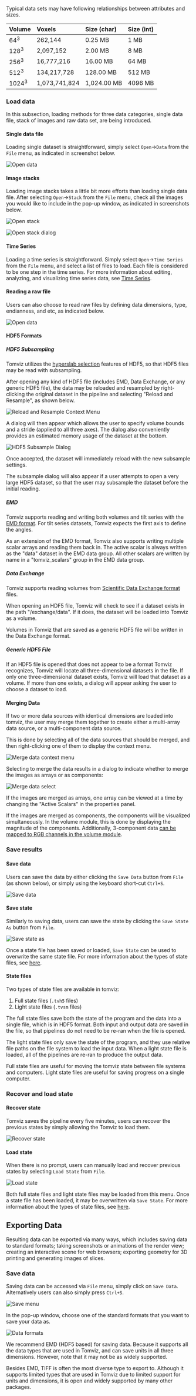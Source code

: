 Typical data sets may have following relationships between attributes and sizes.

| Volume          | Voxels        | Size (char) | Size (int) |
|  :---           |  :---         |    :---     | :---       |
| 64<sup>3</sup>  | 262,144       | 0.25 MB     | 1 MB       |
| 128<sup>3</sup> | 2,097,152     | 2.00 MB     | 8 MB       |
| 256<sup>3</sup> | 16,777,216    | 16.00 MB    | 64 MB      |
| 512<sup>3</sup> | 134,217,728   | 128.00 MB   | 512 MB     |
| 1024<sup>3</sup>| 1,073,741,824 | 1,024.00 MB | 4096 MB    |

### Load data

In this subsection, loading methods for three data categories, single data file, stack of images and raw data set, are being introduced.

#### Single data file

Loading single dataset is straightforward, simply select ```Open```->```Data``` from the ```File``` menu, as indicated in screenshot below.

![Open data](img/tomviz_open_data.png)

#### Image stacks

Loading image stacks takes a little bit more efforts than loading single data file. After selecting ```Open```->```Stack``` from the ```File``` menu, check all the images you would like to include in the pop-up window, as indicated in screenshots below.

![Open stack](img/tomviz_open_stack.png)

![Open stack dialog](img/tomviz_stack_dialog.png)

#### Time Series

Loading a time series is straightforward. Simply select ```Open```->```Time Series``` from the ```File``` menu, and select a list of files to load. Each file is considered to be one step in the time series. For more information about editing, analyzing, and visualizing time series data, see [Time Series](time_series.md).

#### Reading a raw file

Users can also choose to read raw files by defining data dimensions, type, endianness, and etc, as indicated below.

![Open data](img/raw_reader.png)

#### HDF5 Formats

##### HDF5 Subsampling
Tomviz utilizes the
[hyperslab selection](https://support.hdfgroup.org/HDF5/Tutor/select.html)
features of HDF5, so that HDF5 files may be read with subsampling.

After opening any kind of HDF5 file (includes EMD, Data Exchange, or
any generic HDF5 file), the data may be reloaded and resampled by
right-clicking the original dataset in the pipeline and selecting
"Reload and Resample", as shown below.

![Reload and Resample Context Menu](img/resample_context_menu.png)

A dialog will then appear which allows the user to specify volume
bounds and a stride (applied to all three axes). The dialog
also conveniently provides an estimated memory usage of the dataset
at the bottom.

![HDF5 Subsample Dialog](img/hdf5_subsample_dialog.png)

Once accepted, the dataset will immediately reload with the new
subsample settings.

The subsample dialog will also appear if a user attempts to open a
very large HDF5 dataset, so that the user may subsample the dataset
before the initial reading.

##### EMD
Tomviz supports reading and writing both volumes and tilt series with
the [EMD format](https://emdatasets.com/format/). For tilt series
datasets, Tomviz expects the first axis to define the angles.

As an extension of the EMD format, Tomviz also supports writing multiple
scalar arrays and reading them back in. The active scalar is always
written as the "data" dataset in the EMD data group. All other scalars
are written by name in a "tomviz\_scalars" group in the EMD data group.

##### Data Exchange
Tomviz supports reading volumes from
[Scientific Data Exchange format](https://doi.org/10.1107/S160057751401604X)
files.

When opening an HDF5 file, Tomviz will check to see if a dataset
exists in the path "/exchange/data". If it does, the dataset will
be loaded into Tomviz as a volume.

Volumes in Tomviz that are saved as a generic HDF5 file will be written
in the Data Exchange format.

##### Generic HDF5 File
If an HDF5 file is opened that does not appear to be a format Tomviz
recognizes, Tomviz will locate all three-dimensional datasets in the
file. If only one three-dimensional dataset exists, Tomviz will load
that dataset as a volume. If more than one exists, a dialog will appear
asking the user to choose a dataset to load.

#### Merging Data
If two or more data sources with identical dimensions are loaded into tomviz,
the user may merge them together to create either a multi-array data source,
or a multi-component data source.

This is done by selecting all of the data sources that should be merged, and
then right-clicking one of them to display the context menu.

![Merge data context menu](img/merge_data_context_menu.png)

Selecting to merge the data results in a dialog to indicate whether to merge
the images as arrays or as components:

![Merge data select](img/merge_data_select.png)

If the images are merged as arrays, one array can be viewed at a time by
changing the "Active Scalars" in the properties panel.

If the images are merged as components, the components will be visualized
simultaneously. In the volume module, this is done by displaying the
magnitude of the components. Additionally, 3-component data [can be mapped
to RGB channels in the volume module](visualization.md#visualizing-rgb-volumes).

### Save results

#### Save data

Users can save the data by either clicking the ```Save Data``` button from ```File``` (as shown below), or simply using the keyboard short-cut ```Ctrl+S```.

![Save data](img/tomviz_save_data.png)

#### Save state

Similarly to saving data, users can save the state by clicking the ```Save State As``` button from ```File```.

![Save state as](img/tomviz_save_state_as.png)

Once a state file has been saved or loaded, ```Save State``` can be used
to overwrite the same state file. For more information about the types
of state files, see [here](#state-files).

#### State files

Two types of state files are available in tomviz:

1. Full state files (`.tvh5` files)
2. Light state files (`.tvsm` files)

The full state files save both the state of the program and the data
into a single file, which is in HDF5 format. Both input and output data
are saved in the file, so that pipelines do not need to be re-ran when
the file is opened.

The light state files only save the state of the program, and they
use relative file paths on the file system to load the input data.
When a light state file is loaded, all of the pipelines are re-ran
to produce the output data.

Full state files are useful for moving the tomviz state between file
systems and computers. Light state files are useful for saving progress
on a single computer.

### Recover and load state

#### Recover state

Tomviz saves the pipeline every five minutes, users can recover the previous states by simply allowing the Tomviz to load them.

![Recover state](img/tomviz_recover.png)

#### Load state

When there is no prompt, users can manually load and recover previous states by selecting ```Load State``` from ```File```.

![Load state](img/tomviz_load_state.png)

Both full state files and light state files may be loaded from this menu.
Once a state file has been loaded, it may be overwritten via
```Save State```. For more information about the types of state files,
see [here](#state-files).

## Exporting Data

Resulting data can be exported via many ways, which includes saving data to standard formats; taking screenshots or animations of the render view; creating an interactive scene for web browsers; exporting geometry for 3D printing and generating images of slices.

### Save data

Saving data can be accessed via ```File``` menu, simply click on ```Save Data```. Alternatively users can also simply press ```Ctrl+S```.

![Save menu](img/tomviz_save_data.png)

In the pop-up window, choose one of the standard formats that you want to save your data as.

![Data formats](img/save_data_formats.png)

We recommend EMD (HDF5 based) for saving data. Because it supports all the data types that are used in Tomviz, and can save units in all three dimensions. However, note that it may not be as widely supported.

Besides EMD, TIFF is often the most diverse type to export to. Although it supports limited types that are used in Tomviz due to limited support for units and dimensions, it is open and widely supported by many other packages.
